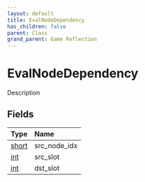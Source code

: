 ```yaml
---
layout: default
title: EvalNodeDependency
has_children: false
parent: Class
grand_parent: Game Reflection
---
```

# EvalNodeDependency
Description 

## Fields

| Type | Name |
|:----------|:--------------|
| [short](/riftbreaker-wiki/docs/game-reflection/components/short/) | src_node_idx |
| [int](/riftbreaker-wiki/docs/game-reflection/enums/int/) | src_slot |
| [int](/riftbreaker-wiki/docs/game-reflection/enums/int/) | dst_slot |

